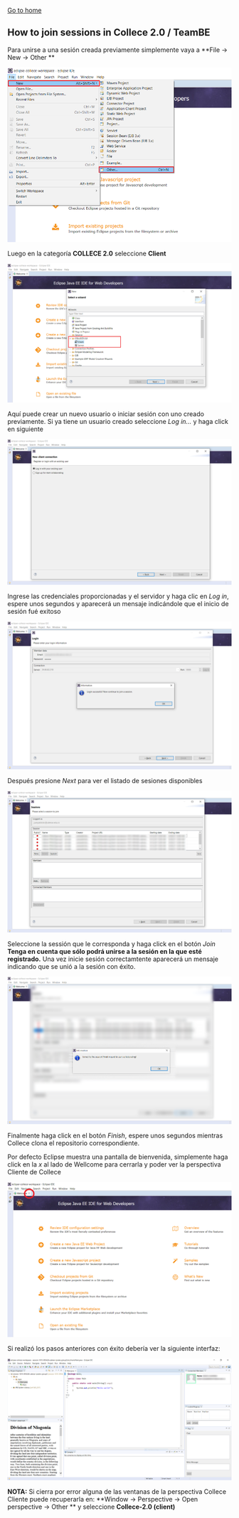 [Go to home](/README_ES.md)

## How to join sessions in Collece 2.0 / TeamBE

Para unirse a una sesión creada previamente simplemente vaya a **File &rarr; New &rarr; Other **

![](img/file-new-other.png)

Luego en la categoría **COLLECE 2.0** seleccione **Client**

![](img/collece-wizard-category.png)

Aquí puede crear un nuevo usuario o iniciar sesión con uno creado previamente. Si ya tiene un usuario creado seleccione *Log in...* y haga click en siguiente

![](img/login-or-signup.png)

Ingrese las credenciales proporcionadas y el servidor y haga clic en *Log in*, espere unos segundos y aparecerá un mensaje indicándole que el inicio de sesión fué exitoso

![](img/login-successful.png)

Después presione *Next* para ver el listado de sesiones disponibles

![](img/session-list.png)

Seleccione la sessión que le corresponda y haga click en el botón *Join* **Tenga en cuenta que sólo podrá unirse a la sesión en la que esté registrado.** 
Una vez inicie sesión correctamtente aparecerá un mensaje indicando que se unió a la sesión con éxito.

![](img/joined-to-session.png)

Finalmente haga click en el botón *Finish*, espere unos segundos mientras Collece clona el repositorio correspondiente.

Por defecto Eclipse muestra una pantalla de bienvenida, simplemente haga click en la *x* al lado de Wellcome para cerrarla y poder ver la perspectiva Cliente de Collece

![](img/eclipse-wellcome-screen.png)

Si realizó los pasos anteriores con éxito debería ver la siguiente interfaz:

![](img/collece-client-perspective.png)


**NOTA:** Si cierra por error alguna de las ventanas de la perspectiva Collece Cliente puede recuperarla  en:  **Window &rarr; Perspective &rarr; Open perspective &rarr; Other ** y seleccione **Collece-2.0 (client)**
